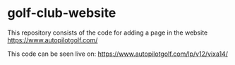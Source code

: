 # golf-club-website

This repository consists of the code for adding a page in the website https://www.autopilotgolf.com/

This code can be seen live on: https://www.autopilotgolf.com/lp/v12/vixa14/ 
